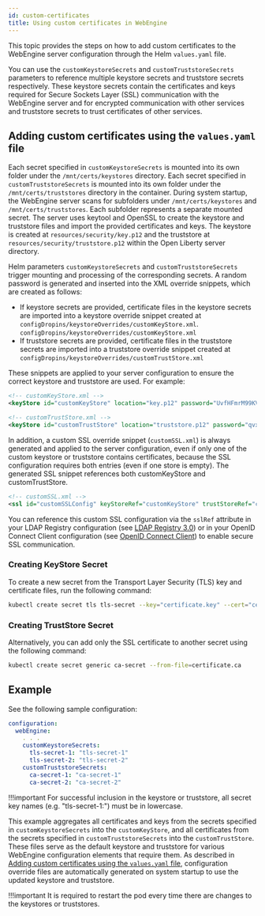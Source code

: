 ```yaml
---
id: custom-certificates
title: Using custom certificates in WebEngine
---
```


This topic provides the steps on how to add custom certificates to the WebEngine server configuration through the Helm `values.yaml` file.

You can use the `customKeystoreSecrets` and `customTruststoreSecrets` parameters to reference multiple keystore secrets and truststore secrets respectively. These keystore secrets contain the certificates and keys required for Secure Sockets Layer (SSL) communication with the WebEngine server and for encrypted communication with other services and truststore secrets to trust certificates of other services.

## Adding custom certificates using the `values.yaml` file

Each secret specified in `customKeystoreSecrets` is mounted into its own folder under the `/mnt/certs/keystores` directory. Each secret specified in `customTruststoreSecrets` is mounted into its own folder under the `/mnt/certs/truststores` directory in the container. During system startup, the WebEngine server scans for subfolders under `/mnt/certs/keystores` and `/mnt/certs/truststores`. Each subfolder represents a separate mounted secret. The server uses keytool and OpenSSL to create the keystore and truststore files and import the provided certificates and keys. The keystore is created at `resources/security/key.p12` and the truststore at `resources/security/truststore.p12` within the Open Liberty server directory.

Helm parameters `customKeystoreSecrets` and `customTruststoreSecrets` trigger mounting and processing of the corresponding secrets. A random password is generated and inserted into the XML override snippets, which are created as follows:

- If keystore secrets are provided, certificate files in the keystore secrets are imported into a keystore override snippet created at `configDropins/keystoreOverrides/customKeyStore.xml`.
  `configDropins/keystoreOverrides/customKeyStore.xml`
- If truststore secrets are provided, certificate files in the truststore secrets are imported into a truststore override snippet created at  
  `configDropins/keystoreOverrides/customTrustStore.xml`

These snippets are applied to your server configuration to ensure the correct keystore and truststore are used. For example:

```xml
<!-- customKeyStore.xml -->
<keyStore id="customKeyStore" location="key.p12" password="UvfHFmrM99KV7VU9mnTkgLQZd34=" type="PKCS12" />
```

```xml
<!-- customTrustStore.xml -->
<keyStore id="customTrustStore" location="truststore.p12" password="qvxP3kjx6u+/skWSa56/Hnkmlps=" type="PKCS12" />
```

In addition, a custom SSL override snippet (`customSSL.xml`) is always generated and applied to the server configuration, even if only one of the custom keystore or truststore contains certificates, because the SSL configuration requires both entries (even if one store is empty). The generated SSL snippet references both customKeyStore and customTrustStore.

```xml
<!-- customSSL.xml -->
<ssl id="customSSLConfig" keyStoreRef="customKeyStore" trustStoreRef="customTrustStore" trustDefaultCerts="true"/>
```

You can reference this custom SSL configuration via the `sslRef` attribute in your LDAP Registry configuration (see [LDAP Registry 3.0](https://openliberty.io/docs/latest/reference/feature/ldapRegistry-3.0.html)) or in your OpenID Connect Client configuration (see [OpenID Connect Client](https://openliberty.io/docs/latest/reference/config/openidConnectClient.html)) to enable secure SSL communication.

### Creating KeyStore Secret

To create a new secret from the Transport Layer Security (TLS) key and certificate files, run the following command:

```sh
kubectl create secret tls tls-secret --key="certificate.key" --cert="certificate.crt"
```

### Creating TrustStore Secret

Alternatively, you can add only the SSL certificate to another secret using the following command:

```sh
kubectl create secret generic ca-secret --from-file=certificate.ca
```

## Example

See the following sample configuration:

```yaml
configuration:
  webEngine:
    . . .
    customKeystoreSecrets:
      tls-secret-1: "tls-secret-1"
      tls-secret-2: "tls-secret-2"
    customTruststoreSecrets:
      ca-secret-1: "ca-secret-1"
      ca-secret-2: "ca-secret-2"
```

!!!important
    For successful inclusion in the keystore or truststore, all secret key names (e.g. "tls-secret-1:") must be in lowercase.

This example aggregates all certificates and keys from the secrets specified in `customKeystoreSecrets` into the `customKeyStore`, and all certificates from the secrets specified in `customTruststoreSecrets` into the `customTrustStore`. These files serve as the default keystore and truststore for various WebEngine configuration elements that require them. As described in [Adding custom certificates using the `values.yaml` file](#adding-custom-certificates-using-the-valuesyaml-file), configuration override files are automatically generated on system startup to use the updated keystore and truststore.

!!!important
    It is required to restart the pod every time there are changes to the keystores or truststores.
